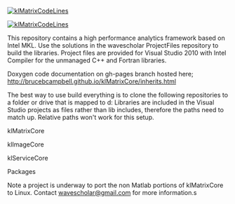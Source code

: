 
[![klMatrixCodeLines](https://img.shields.io/github/languages/code-size/brucebcampbell/klMatrixCore)](https://img.shields.io/github/languages/code-size/brucebcampbell/klMatrixCore)

[![klMatrixCodeLines](https://img.shields.io/github/languages/directory-file-count/brucebcampbell/klMatrixCore)](https://img.shields.io/github/languages/directory-file-count/brucebcampbell/klMatrixCore)

This repository contains a high performance analytics framework based on Intel MKL. Use the solutions in the wavescholar ProjectFiles repository to build the libraries. Project files are provided for Visual Studio 2010 with Intel Compiler for the unmanaged C++ and Fortran libraries. 

Doxygen code documentation on gh-pages branch hosted here;
http://brucebcampbell.github.io/klMatrixCore/inherits.html

The best way to use build everything is to clone the following repositories to a folder or drive that is mapped to d: Libraries are included in the Visual Studio projects as files rather than lib includes,  therefore the paths need to match up.  Relative paths won't work for this setup.  
 
klMatrixCore

klImageCore

klServiceCore

Packages

Note a project is underway to port the non Matlab portions of klMatrixCore to Linux.
Contact wavescholar@gmail.com for more information.s




  

  
